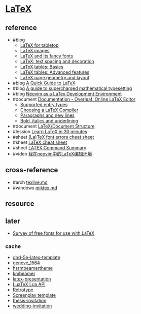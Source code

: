 # [LaTeX](https://www.latex-project.org/)

## reference

- #blog
	- [LaTeX for tabletop](https://vladar.bearblog.dev/latex-for-tabletop/)
	- [LaTeX images](https://vladar.bearblog.dev/latex-images/)
	- [LaTeX and its fancy fonts](https://vladar.bearblog.dev/latex-and-its-fancy-fonts/)
	- [LaTeX: text spacing and decoration](https://vladar.bearblog.dev/latex-text-spacing-and-decoration/)
	- [LaTeX tables: Basics](https://vladar.bearblog.dev/latex-tables-basics/)
	- [LaTeX tables: Advanced features](https://vladar.bearblog.dev/latex-tables-advanced-features/)
	- [LaTeX page geometry and layout](https://vladar.bearblog.dev/latex-page-geometry-and-layout/)
- #blog [A Quick Guide to LaTeX](https://lambdaland.org/posts/2025-02-06_latex_bootstrap/)
- #blog [A guide to supercharged mathematical typesetting](https://ejmastnak.com/tutorials/vim-latex/intro/)
- #blog [Neovim as a LaTex Development Environment](https://blog.epheme.re/software/nvim-latex.html)
- #document [Documentation - Overleaf, Online LaTeX Editor](https://www.overleaf.com/learn)
	- [Supported entry types](https://www.overleaf.com/learn/latex/Bibliography_management_with_biblatex)
	- [Choosing a LaTeX Compiler](https://www.overleaf.com/learn/latex/Choosing_a_LaTeX_Compiler)
	- [Paragraphs and new lines](https://www.overleaf.com/learn/latex/Paragraphs_and_new_lines)
	- [Bold, italics and underlining](https://www.overleaf.com/learn/latex/Bold%2C_italics_and_underlining)
- #document [LaTeX/Document Structure](https://en.wikibooks.org/wiki/LaTeX/Document_Structure)
- #lession [Learn LaTeX in 30 minutes](https://www.overleaf.com/learn/latex/Learn_LaTeX_in_30_minutes)
- #sheet [(La)TeX font errors cheat sheet](https://github.com/nschloe/tex-font-errors-cheatsheet)
- #sheet [LaTeX cheat sheet](https://wch.github.io/latexsheet)
- #sheet [LATEX Command Summary](https://www.bu.edu/math/files/2013/08/LongTeX1.pdf)
- #video [我在neovim中的LaTeX编辑环境](https://www.bilibili.com/video/BV1TWdiYbEzz)

## cross-reference

- #arch [texlive.md](/bin/_arch/texlive.md)
- #windows [miktex.md](/opt/_windows/miktex.md)

## resource

## later

- [Survey of free fonts for use with LaTeX](https://github.com/linoferreira/latex-font-survey)

### cache

- [dnd-5e-latex-template](https://github.com/rpgtex/DND-5e-LaTeX-Template)
- [geneve_1564](https://github.com/raphink/geneve_1564)
- [hsrmbeamertheme](https://github.com/benjamin-weiss/hsrmbeamertheme)
- [kmbeamer](https://github.com/kmaed/kmbeamer)
- [latex-presentation](https://github.com/pmichaillat/latex-presentation)
- [LuaTeX Lua API](https://github.com/Josef-Friedrich/LuaTeX_Lua-API)
- [Retrotype](https://github.com/Vladar4/retrotype)
- [Screenplay template](https://www.overleaf.com/latex/templates/screenplay-template/grqmtrnytdhj)
- [thesis-invitation](https://github.com/logological/thesis-invitation)
- [wedding-invitation](https://gitlab.com/bengreenman/wedding-invitation)
